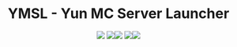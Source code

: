 <div align="center">

# YMSL - Yun MC Server Launcher

![](https://img.shields.io/github/license/Yuns-Lab/YMSL?style=for-the-badge)
![](https://img.shields.io/badge/开发状态-555555?style=for-the-badge)![](https://img.shields.io/badge/早期开发进行中-da203e?style=for-the-badge)
![](https://img.shields.io/badge/最新版本-555555?style=for-the-badge)![](https://img.shields.io/badge/Alpha%20v0.1.0-2481cc?style=for-the-badge)

</div>
